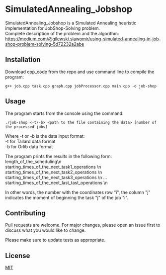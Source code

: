 # SimulatedAnnealing_Jobshop

SimulatedAnnealing_Jobshop is a Simulated Annealing heuristic implementation for JobShop-Solving problem.  
Complete description of the problem and the algorithm: 
https://medium.com/@gilewski.slawomir/using-simulated-annealing-in-job-shop-problem-solving-5d72232a2abe

## Installation

Download cpp_code from the repo and use command line to compile the program:
```
g++ job.cpp task.cpp graph.cpp jobProcessor.cpp main.cpp -o job-shop
```

## Usage

The program starts from the console using the command:
```
./job-shop <-t/-b> <path to the file containing the data> [number of the processed jobs]
```
Where -t or -b is the data input format:  
-t for Tailard data format  
-b for Orlib data format

The program prints the results in the following form:  length_of_the_scheduling\n                   
starting_times_of_the_next_task1_operations \n
starting_times_of_the_next_task2_operations \n
starting_times_of_the_next_task3_operations \n
…
starting_times_of_the_next_last_tast_operations \n

In other words, the number with the coordinates row "i", the column "j" indicates the moment of beginning the task "j" of the job "i".


## Contributing
Pull requests are welcome. For major changes, please open an issue first to discuss what you would like to change.

Please make sure to update tests as appropriate.

## License
[MIT](https://choosealicense.com/licenses/mit/)
